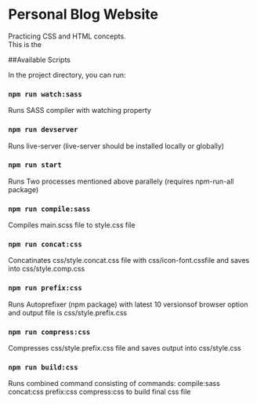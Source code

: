 # Personal Blog Website

Practicing CSS and HTML concepts.<br>
This is the 

##Available Scripts

In the project directory, you can run:

### `npm run watch:sass`

Runs SASS compiler with watching property

### `npm run devserver`

Runs live-server (live-server should be installed locally or globally)

### `npm run start`

Runs Two processes mentioned above parallely (requires npm-run-all package)

### `npm run compile:sass`

Compiles main.scss file to style.css file

### `npm run concat:css`

Concatinates css/style.concat.css file with css/icon-font.cssfile and saves into css/style.comp.css

### `npm run prefix:css`

Runs Autoprefixer (npm package) with latest 10 versionsof browser option and output file is css/style.prefix.css

### `npm run compress:css`

Compresses css/style.prefix.css file and saves output into css/style.css

### `npm run build:css`

Runs combined command consisting of commands: compile:sass concat:css prefix:css compress:css to build final css file
